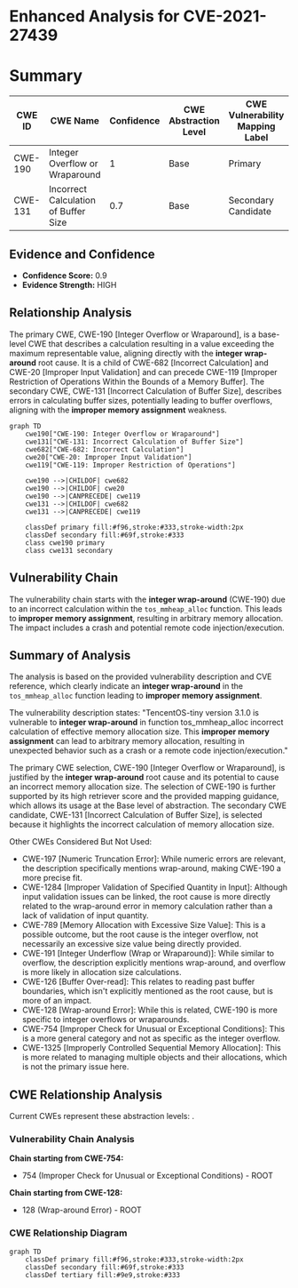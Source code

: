 # Enhanced Analysis for CVE-2021-27439

# Summary
| CWE ID  | CWE Name  | Confidence | CWE Abstraction Level | CWE Vulnerability Mapping Label | CWE-Vulnerability Mapping Notes |
|------------------|-----------------------------------------------------|------------|-----------------------|------------------------------------|-----------------------------------|
| CWE-190 | Integer Overflow or Wraparound | 1  | Base  | Primary | Allowed |
| CWE-131 | Incorrect Calculation of Buffer Size  | 0.7 | Base  | Secondary Candidate  | Allowed |

## Evidence and Confidence

*   **Confidence Score:** 0.9
*   **Evidence Strength:** HIGH

## Relationship Analysis
The primary CWE, CWE-190 [Integer Overflow or Wraparound], is a base-level CWE that describes a calculation resulting in a value exceeding the maximum representable value, aligning directly with the **integer wrap-around** root cause. It is a child of CWE-682 [Incorrect Calculation] and CWE-20 [Improper Input Validation] and can precede CWE-119 [Improper Restriction of Operations Within the Bounds of a Memory Buffer]. The secondary CWE, CWE-131 [Incorrect Calculation of Buffer Size], describes errors in calculating buffer sizes, potentially leading to buffer overflows, aligning with the **improper memory assignment** weakness.

```mermaid
graph TD
    cwe190["CWE-190: Integer Overflow or Wraparound"]
    cwe131["CWE-131: Incorrect Calculation of Buffer Size"]
    cwe682["CWE-682: Incorrect Calculation"]
    cwe20["CWE-20: Improper Input Validation"]
    cwe119["CWE-119: Improper Restriction of Operations"]

    cwe190 -->|CHILDOF| cwe682
    cwe190 -->|CHILDOF| cwe20
    cwe190 -->|CANPRECEDE| cwe119
    cwe131 -->|CHILDOF| cwe682
    cwe131 -->|CANPRECEDE| cwe119

    classDef primary fill:#f96,stroke:#333,stroke-width:2px
    classDef secondary fill:#69f,stroke:#333
    class cwe190 primary
    class cwe131 secondary
```

## Vulnerability Chain
The vulnerability chain starts with the **integer wrap-around** (CWE-190) due to an incorrect calculation within the `tos_mmheap_alloc` function. This leads to **improper memory assignment**, resulting in arbitrary memory allocation. The impact includes a crash and potential remote code injection/execution.

## Summary of Analysis
The analysis is based on the provided vulnerability description and CVE reference, which clearly indicate an **integer wrap-around** in the `tos_mmheap_alloc` function leading to **improper memory assignment**.

The vulnerability description states: "TencentOS-tiny version 3.1.0 is vulnerable to **integer wrap-around** in function tos_mmheap_alloc incorrect calculation of effective memory allocation size. This **improper memory assignment** can lead to arbitrary memory allocation, resulting in unexpected behavior such as a crash or a remote code injection/execution."

The primary CWE selection, CWE-190 [Integer Overflow or Wraparound], is justified by the **integer wrap-around** root cause and its potential to cause an incorrect memory allocation size. The selection of CWE-190 is further supported by its high retriever score and the provided mapping guidance, which allows its usage at the Base level of abstraction. The secondary CWE candidate, CWE-131 [Incorrect Calculation of Buffer Size], is selected because it highlights the incorrect calculation of memory allocation size.

Other CWEs Considered But Not Used:

*   CWE-197 [Numeric Truncation Error]: While numeric errors are relevant, the description specifically mentions wrap-around, making CWE-190 a more precise fit.
*   CWE-1284 [Improper Validation of Specified Quantity in Input]: Although input validation issues can be linked, the root cause is more directly related to the wrap-around error in memory calculation rather than a lack of validation of input quantity.
*   CWE-789 [Memory Allocation with Excessive Size Value]: This is a possible outcome, but the root cause is the integer overflow, not necessarily an excessive size value being directly provided.
*   CWE-191 [Integer Underflow (Wrap or Wraparound)]: While similar to overflow, the description explicitly mentions wrap-around, and overflow is more likely in allocation size calculations.
*   CWE-126 [Buffer Over-read]: This relates to reading past buffer boundaries, which isn't explicitly mentioned as the root cause, but is more of an impact.
*   CWE-128 [Wrap-around Error]: While this is related, CWE-190 is more specific to integer overflows or wraparounds.
*   CWE-754 [Improper Check for Unusual or Exceptional Conditions]: This is a more general category and not as specific as the integer overflow.
*   CWE-1325 [Improperly Controlled Sequential Memory Allocation]: This is more related to managing multiple objects and their allocations, which is not the primary issue here.


## CWE Relationship Analysis

Current CWEs represent these abstraction levels: .


### Vulnerability Chain Analysis

**Chain starting from CWE-754:**
- 754 (Improper Check for Unusual or Exceptional Conditions) - ROOT


**Chain starting from CWE-128:**
- 128 (Wrap-around Error) - ROOT



### CWE Relationship Diagram

```mermaid
graph TD
    classDef primary fill:#f96,stroke:#333,stroke-width:2px
    classDef secondary fill:#69f,stroke:#333
    classDef tertiary fill:#9e9,stroke:#333
```